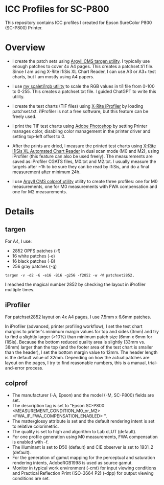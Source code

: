 # ICC Profiles for SC-P800

This repository contains ICC profiles I created for Epson SureColor P800 (SC-P800) Printer.

# Overview

- I create the patch sets using [Argyll CMS targen utility](https://www.argyllcms.com/). I typically use enough patches to cover 4x A4 pages. This creates a patchset.ti1 file. Since I am using X-Rite i1iSis XL Chart Reader, I can use A3 or A3+ test charts, but I am mostly using A4 papers.

- I use [my scaleti1rgb utility](scaleti1rgb.py) to scale the RGB values in ti1 file from 0-100 to 0-255. This creates a patchset.txt file. I guided ChatGPT to write this utility.

- I create the test charts (TIF files) using [X-Rite iProfiler](https://www.xrite.com/categories/formulation-and-quality-assurance-software/i1profiler) by loading patchset.txt. i1Profiler is not a free software, but this feature can be freely used.

- I print the TIF test charts using [Adobe Photoshop](https://en.wikipedia.org/wiki/Adobe_Photoshop) by setting Printer manages color, disabling color management in the printer driver and setting top-left offset to 0.

- After the prints are dried, I measure the printed test charts using [X-Rite i1iSis XL Automated Chart Reader](https://xritephoto.com/documents/literature/en/L11-213_iSis_Brochure_en.pdf) in dual scan mode (M0 and M2), using iProfiler (this feature can also be used freely). The measurements are saved as iProfiler CGATS files, M0.txt and M2.txt. I usually measure the targets after ~1h to be sure they can be read by i1iSis, and do a final measurement after minimum 24h.

- I use [Argyll CMS colprof utility](https://www.argyllcms.com/) utility to create three profiles: one for M0 measurements, one for M0 measurements with FWA compensation and one for M2 measurements.

# Details

## targen

For A4, I use:

- 2852 OPFS patches (-f)
- 16 white patches (-e)
- 16 black patches (-B)
- 256 gray patches (-g)

```
targen -v -d2 -G -e16 -B16 -g256 -f2852 -w -W patchset2852.
```

I reached the magical number 2852 by checking the layout in iProfiler multiple times.

## iProfiler

For patchset2852 layout on 4x A4 pages, I use 7.5mm x 6.6mm patches. 

In iProfiler (advanced, printer profiling workflow), I set the test chart margins to printer's minimum margin values for top and sides (3mm) and try to find a slightly larger (>10%) than minimum patch size (6mm x 6mm for i1iSis). Because the bottom reduced quality area is slightly (33mm vs. 38mm) larger than the top (and the footer area of the test chart is smaller than the header), I set the bottom margin value to 12mm. The header length is the default value of 32mm. Depending on how the actual patches are layout on the pages, I try to find reasonable numbers, this is a manual, trial-and-error process.

## colprof

- The manufacturer (-A, Epson) and the model (-M, SC-P800) fields are set.
- The description tag is set to "Epson SC-P800 <MEASUREMENT_CONDITION_M0_or_M2> <FWA_IF_FWA_COMPENSATION_ENABLED> <PAPER>".
- The matte/glossy attribute is set and the default rendering intent is set to relative colorimetric.
- The quality is set to high and algorithm to Lab cLUT (default).
- For one profile generation using M0 measurements, FWA compensation is enabled with -f.
- The illuminant is set to D50 (default) and CIE observer is set to 1931_2 (default).
- For the generation of gamut mapping for the perceptual and saturation rendering intents, AdobeRGB1998 is used as source gamut.
- Monitor in typical work environment (-cmt) for input viewing conditions and Practical Reflection Print (ISO-3664 P2) (-dpp) for output viewing conditions are set.
